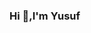 ### Hi 👋,I'm Yusuf

<!--
**yusufinaltekin/yusufinaltekin** is a ✨ _special_ ✨ repository because its `README.md` (this file) appears on your GitHub profile.

Here are some ideas to get you started:

- 🌱 I’m currently learning ReactJs
- 💬 Ask me about HTML,CSS;Javascript
- 📫 How to reach me: ysfinaltekin@gmail.com

-->
